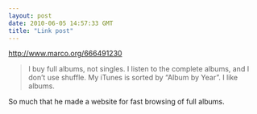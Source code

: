 ```yaml
---
layout: post
date: 2010-06-05 14:57:33 GMT
title: "Link post"
---
```

<http://www.marco.org/666491230>

> I buy full albums, not singles. I listen to the complete albums, and I don’t use shuffle. My iTunes is sorted by “Album by Year”. I like albums.

So much that he made a website for fast browsing of full albums.